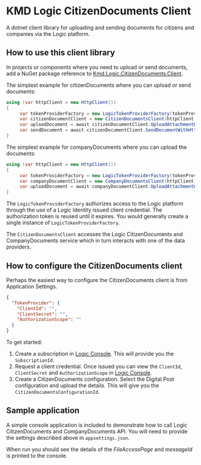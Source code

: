 # KMD Logic CitizenDocuments Client

A dotnet client library for uploading and sending documents for citizens and companies via the Logic platform.

## How to use this client library

In projects or components where you need to upload or send documents, add a NuGet package reference to [Kmd.Logic.CitizenDocuments.Client](https://www.nuget.org/packages/Kmd.Logic.CitizenDocuments.Client).

The simplest example for citizenDocuments where you can upload or send documents:
 
```csharp
using (var httpClient = new HttpClient())
{
     var tokenProviderFactory = new LogicTokenProviderFactory(tokenProviderOptions);
     var citizenDocumentClient = new CitizenDocumentsClient(httpClient, tokenProviderFactory, configuration.Citizen);
     var uploadDocument = await citizenDocumentClient.UploadAttachmentWithHttpMessagesAsync(new Guid(configuration.SubscriptionId), configuration.ConfiguartionId, configuration.RetentionPeriodInDays, configuration.Cpr, configuration.DocumentType, configuration.Document, configuration.DocumentName).ConfigureAwait(false);
     var sendDocument = await citizenDocumentClient.SendDocumentWithHttpMessagesAsync(new Guid(configuration.SubscriptionId), new SendCitizenDocumentRequest
}
```
The simplest example for companyDocuments where you can upload the documents:
 
```csharp
using (var httpClient = new HttpClient())
{
     var tokenProviderFactory = new LogicTokenProviderFactory(tokenProviderOptions);
     var companyDocumentClient = new CompanyDocumentsClient(httpClient, tokenProviderFactory, configuration.Citizen);
     var uploadDocument = await companyDocumentClient.UploadAttachmentWithHttpMessagesAsync(new Guid(configuration.SubscriptionId), configuration.ConfiguartionId, configuration.RetentionPeriodInDays, configuration.Cpr, configuration.DocumentType, configuration.Document, configuration.DocumentName).ConfigureAwait(false);
}
```

The `LogicTokenProviderFactory` authorizes access to the Logic platform through the use of a Logic Identity issued client credential. The authorization token is reused until it  expires. You would generally create a single instance of `LogicTokenProviderFactory`.

The `CitizenDocumentsClient` accesses the Logic CitizenDocuments and CompanyDocuments service which in turn interacts with one of the data providers.

## How to configure the CitizenDocuments client 

Perhaps the easiest way to configure the CitizenDocuments client is from Application Settings.

```json
{
  "TokenProvider": {
    "ClientId": "",
    "ClientSecret": "",
    "AuthorizationScope": ""
  }
}
```

To get started:

1. Create a subscription in [Logic Console](https://console.kmdlogic.io). This will provide you the `SubscriptionId`.
2. Request a client credential. Once issued you can view the `ClientId`, `ClientSecret` and `AuthorizationScope` in [Logic Console](https://console.kmdlogic.io).
3. Create a CitizenDocuments configuration. Select the Digital Post configuration and upload the details. This will give you the `CitizenDocumentsConfigurationId`.

## Sample application

A simple console application is included to demonstrate how to call Logic CitizenDocuments and CompanyDocuments API. You will need to provide the settings described above in `appsettings.json`.

When run you should see the details of the _FileAccessPage_ and _messageId_ is printed to the console.